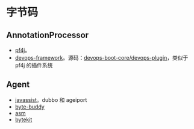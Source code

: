 # 字节码

## AnnotationProcessor

* [pf4j](https://github.com/pf4j/pf4j)。
* [devops-framework](https://github.com/bkdevops-projects/devops-framework)。源码：[devops-boot-core/devops-plugin](https://github.com/bkdevops-projects/devops-framework/tree/master/devops-boot-project/devops-boot-core/devops-plugin)，类似于 pf4j 的插件系统

## Agent

* [javassist](https://github.com/jboss-javassist/javassist)。dubbo 和 ageiport
* [byte-buddy](https://github.com/raphw/byte-buddy)
* [asm](https://asm.ow2.io/)
* [bytekit](https://github.com/alibaba/bytekit)